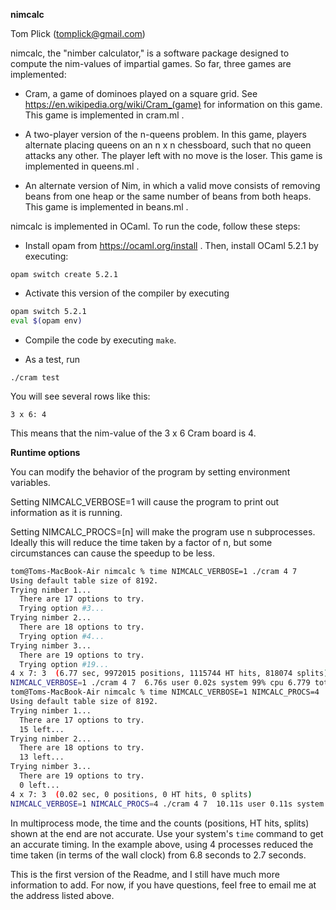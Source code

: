 **nimcalc**

Tom Plick (tomplick@gmail.com)

nimcalc, the "nimber calculator," is a software package designed to compute the nim-values of impartial games.  So far, three games are implemented:

- Cram, a game of dominoes played on a square grid.  See https://en.wikipedia.org/wiki/Cram_(game) for information on this game.  This game is implemented in cram.ml .

- A two-player version of the n-queens problem.  In this game, players alternate placing queens on an n x n chessboard, such that no queen attacks any other.  The player left with no move is the loser.  This game is implemented in queens.ml .

- An alternate version of Nim, in which a valid move consists of removing beans from one heap or the same number of beans from both heaps.  This game is implemented in beans.ml .

nimcalc is implemented in OCaml.  To run the code, follow these steps:

- Install opam from https://ocaml.org/install .  Then, install OCaml 5.2.1 by executing:

`opam switch create 5.2.1`

- Activate this version of the compiler by executing

```bash
opam switch 5.2.1
eval $(opam env)
```

- Compile the code by executing `make`.

- As a test, run

`./cram test`

You will see several rows like this:

`3 x 6: 4`

This means that the nim-value of the 3 x 6 Cram board is 4.


**Runtime options**

You can modify the behavior of the program by setting environment variables.

Setting NIMCALC_VERBOSE=1 will cause the program to print out information as it is running.

Setting NIMCALC_PROCS=[n] will make the program use n subprocesses.  Ideally this will reduce the time taken by a factor of n, but some circumstances can cause the speedup to be less.

```bash
tom@Toms-MacBook-Air nimcalc % time NIMCALC_VERBOSE=1 ./cram 4 7
Using default table size of 8192.
Trying nimber 1...
  There are 17 options to try.
  Trying option #3...
Trying nimber 2...
  There are 18 options to try.
  Trying option #4...
Trying nimber 3...
  There are 19 options to try.
  Trying option #19...
4 x 7: 3  (6.77 sec, 9972015 positions, 1115744 HT hits, 818074 splits)
NIMCALC_VERBOSE=1 ./cram 4 7  6.76s user 0.02s system 99% cpu 6.779 total
tom@Toms-MacBook-Air nimcalc % time NIMCALC_VERBOSE=1 NIMCALC_PROCS=4 ./cram 4 7
Using default table size of 8192.
Trying nimber 1...
  There are 17 options to try.
  15 left...   
Trying nimber 2...
  There are 18 options to try.
  13 left...   
Trying nimber 3...
  There are 19 options to try.
  0 left...    
4 x 7: 3  (0.02 sec, 0 positions, 0 HT hits, 0 splits)
NIMCALC_VERBOSE=1 NIMCALC_PROCS=4 ./cram 4 7  10.11s user 0.11s system 383% cpu 2.667 total
```

In multiprocess mode, the time and the counts (positions, HT hits, splits) shown at the end are not accurate.  Use your system's `time` command to get an accurate timing.  In the example above, using 4 processes reduced the time taken (in terms of the wall clock) from 6.8 seconds to 2.7 seconds.

This is the first version of the Readme, and I still have much more information to add.  For now, if you have questions, feel free to email me at the address listed above.
